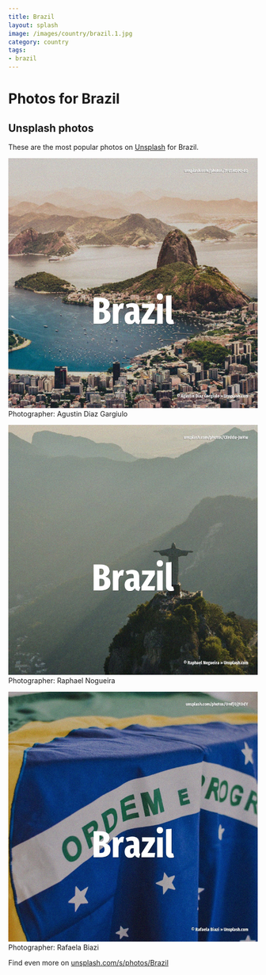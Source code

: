 ```yaml
---
title: Brazil
layout: splash
image: /images/country/brazil.1.jpg
category: country
tags:
- brazil
---
```

# Photos for Brazil
 
## Unsplash photos
These are the most popular photos on [Unsplash](https://unsplash.com) for Brazil.
 
![Brazil](/images/country/brazil.1.jpg)
Photographer:  Agustin Diaz Gargiulo
 
![Brazil](/images/country/brazil.2.jpg)
Photographer:  Raphael Nogueira
 
![Brazil](/images/country/brazil.3.jpg)
Photographer:  Rafaela Biazi
 
Find even more on [unsplash.com/s/photos/Brazil](https://unsplash.com/s/photos/Brazil)
 
